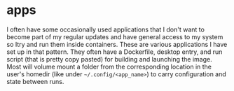 # apps

I often have some occasionally used applications that I don't want to
become part of my regular updates and have general access to my system so
Itry and run them inside containers.  These are various applications
I have set up in that pattern.  They often have a Dockerfile, desktop
entry, and run script (that is pretty copy pasted) for building and
launching the image.  Most will volume mount a folder from the
corresponding location in the user's homedir (like under
`~/.config/<app_name>`) to carry configuration and state between runs.
